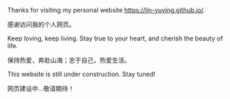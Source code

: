 Thanks for visiting my personal website https://lin-yuying.github.io/.

感谢访问我的个人网页。

Keep loving, keep living. Stay true to your heart, and cherish the beauty of life.

保持热爱，奔赴山海；忠于自己，热爱生活。



This website is still under construction. Stay tuned! 

网页建设中...敬请期待！


